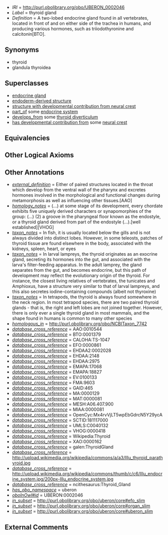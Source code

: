  * *IRI* = http://purl.obolibrary.org/obo/UBERON_0002046
 * *Label* = thyroid gland
 * *Definition* = A two-lobed endocrine gland found in all vertebrates, located in front of and on either side of the trachea in humans, and producing various hormones, such as triiodothyronine and calcitonin[BTO].

## Synonyms

 * thyroid
 * glandula thyroidea

## Superclasses

 * [endocrine gland](../../UBERON/68/UBERON_0002368.md)
 * [endoderm-derived structure](../../UBERON/19/UBERON_0004119.md)
 * [structure with developmental contribution from neural crest](../../UBERON/14/UBERON_0010314.md)
 * [part_of](../../BFO/50/BFO_0000050.md) some [endocrine system](../../UBERON/49/UBERON_0000949.md)
 * [develops_from](../../RO/02/RO_0002202.md) some [thyroid diverticulum](../../UBERON/89/UBERON_0007689.md)
 * [has developmental contribution from](../../RO/54/RO_0002254.md) some [neural crest](../../UBERON/42/UBERON_0002342.md)

## Equivalencies


## Other Logical Axioms


## Other Annotations

 * *[external_definition](../../UBPROP/01/UBPROP_0000001.md)* = Either of paired structures located in the throat which develop from the ventral wall of the pharynx and excretes hormones involved in the morphological and functional changes during metamorphosis as well as influencing other tissues.[AAO]
 * *[homology_notes](../../UBPROP/03/UBPROP_0000003.md)* =  (...) at some stage of its development, every chordate exhibits five uniquely derived characters or synapomorphies of the group: (...) (2) a groove in the pharyngeal floor known as the endostyle, or a thyroid gland derived from part of the endostyle (...).[well established][VHOG]
 * *[taxon_notes](../../UBPROP/08/UBPROP_0000008.md)* = In fish, it is usually located below the gills and is not always divided into distinct lobes. However, in some teleosts, patches of thyroid tissue are found elsewhere in the body, associated with the kidneys, spleen, heart, or eyes
 * *[taxon_notes](../../UBPROP/08/UBPROP_0000008.md)* = In larval lampreys, the thyroid originates as an exocrine gland, secreting its hormones into the gut, and associated with the larva's filter-feeding apparatus. In the adult lamprey, the gland separates from the gut, and becomes endocrine, but this path of development may reflect the evolutionary origin of the thyroid. For instance, the closest living relatives of vertebrates, the tunicates and Amphioxus, have a structure very similar to that of larval lampreys, and this also secretes iodine-containing compounds (albeit not thyroxine)
 * *[taxon_notes](../../UBPROP/08/UBPROP_0000008.md)* = In tetrapods, the thyroid is always found somewhere in the neck region. In most tetrapod species, there are two paired thyroid glands - that is, the right and left lobes are not joined together. However, there is only ever a single thyroid gland in most mammals, and the shape found in humans is common to many other species
 * *[homologous_in](../../core#homologous/in/core#homologous_in.md)* = http://purl.obolibrary.org/obo/NCBITaxon_7742
 * *[database_cross_reference](../../ef/oboInOwl#hasDbXref.md)* = AAO:0010544
 * *[database_cross_reference](../../ef/oboInOwl#hasDbXref.md)* = BTO:0001379
 * *[database_cross_reference](../../ef/oboInOwl#hasDbXref.md)* = CALOHA:TS-1047
 * *[database_cross_reference](../../ef/oboInOwl#hasDbXref.md)* = EFO:0000861
 * *[database_cross_reference](../../ef/oboInOwl#hasDbXref.md)* = EHDAA2:0002028
 * *[database_cross_reference](../../ef/oboInOwl#hasDbXref.md)* = EHDAA:2148
 * *[database_cross_reference](../../ef/oboInOwl#hasDbXref.md)* = EHDAA:2975
 * *[database_cross_reference](../../ef/oboInOwl#hasDbXref.md)* = EMAPA:17068
 * *[database_cross_reference](../../ef/oboInOwl#hasDbXref.md)* = EMAPA:18827
 * *[database_cross_reference](../../ef/oboInOwl#hasDbXref.md)* = EV:0100133
 * *[database_cross_reference](../../ef/oboInOwl#hasDbXref.md)* = FMA:9603
 * *[database_cross_reference](../../ef/oboInOwl#hasDbXref.md)* = GAID:465
 * *[database_cross_reference](../../ef/oboInOwl#hasDbXref.md)* = MA:0000129
 * *[database_cross_reference](../../ef/oboInOwl#hasDbXref.md)* = MAT:0000081
 * *[database_cross_reference](../../ef/oboInOwl#hasDbXref.md)* = MESH:A06.407.900
 * *[database_cross_reference](../../ef/oboInOwl#hasDbXref.md)* = MIAA:0000081
 * *[database_cross_reference](../../ef/oboInOwl#hasDbXref.md)* = OpenCyc:Mx4rvVjLT5wpEbGdrcN5Y29ycA
 * *[database_cross_reference](../../ef/oboInOwl#hasDbXref.md)* = SCTID:181117000
 * *[database_cross_reference](../../ef/oboInOwl#hasDbXref.md)* = UMLS:C0040132
 * *[database_cross_reference](../../ef/oboInOwl#hasDbXref.md)* = VHOG:0000418
 * *[database_cross_reference](../../ef/oboInOwl#hasDbXref.md)* = Wikipedia:Thyroid
 * *[database_cross_reference](../../ef/oboInOwl#hasDbXref.md)* = XAO:0000162
 * *[database_cross_reference](../../ef/oboInOwl#hasDbXref.md)* = galen:ThyroidGland
 * *[database_cross_reference](../../ef/oboInOwl#hasDbXref.md)* = http://upload.wikimedia.org/wikipedia/commons/a/a3/Illu_thyroid_parathyroid.jpg
 * *[database_cross_reference](../../ef/oboInOwl#hasDbXref.md)* = http://upload.wikimedia.org/wikipedia/commons/thumb/c/c6/Illu_endocrine_system.jpg/200px-Illu_endocrine_system.jpg
 * *[database_cross_reference](../../ef/oboInOwl#hasDbXref.md)* = ncithesaurus:Thyroid_Gland
 * *[has_obo_namespace](../../ce/oboInOwl#hasOBONamespace.md)* = uberon
 * *[oboInOwl#id](../../id/oboInOwl#id.md)* = UBERON:0002046
 * *[in_subset](../../et/oboInOwl#inSubset.md)* = http://purl.obolibrary.org/obo/uberon/core#efo_slim
 * *[in_subset](../../et/oboInOwl#inSubset.md)* = http://purl.obolibrary.org/obo/uberon/core#organ_slim
 * *[in_subset](../../et/oboInOwl#inSubset.md)* = http://purl.obolibrary.org/obo/uberon/core#uberon_slim

## External Comments

